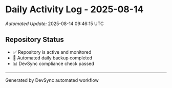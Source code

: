 # Daily Activity Log - 2025-08-14

*Automated Update:* 2025-08-14 09:46:15 UTC

## Repository Status
- ✅ Repository is active and monitored
- 🔄 Automated daily backup completed
- 📊 DevSync compliance check passed

---
Generated by DevSync automated workflow
